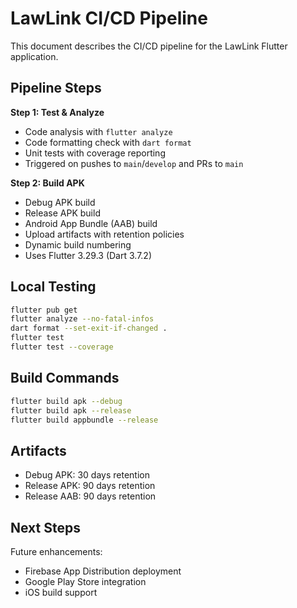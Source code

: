 # LawLink CI/CD Pipeline

This document describes the CI/CD pipeline for the LawLink Flutter application.

## Pipeline Steps

**Step 1: Test & Analyze**
- Code analysis with `flutter analyze`
- Code formatting check with `dart format`
- Unit tests with coverage reporting
- Triggered on pushes to `main`/`develop` and PRs to `main`

**Step 2: Build APK** 
- Debug APK build
- Release APK build
- Android App Bundle (AAB) build
- Upload artifacts with retention policies
- Dynamic build numbering
- Uses Flutter 3.29.3 (Dart 3.7.2)

## Local Testing

```bash
flutter pub get
flutter analyze --no-fatal-infos
dart format --set-exit-if-changed .
flutter test
flutter test --coverage
```

## Build Commands

```bash
flutter build apk --debug
flutter build apk --release
flutter build appbundle --release
```

## Artifacts

- Debug APK: 30 days retention
- Release APK: 90 days retention
- Release AAB: 90 days retention

## Next Steps

Future enhancements:
- Firebase App Distribution deployment
- Google Play Store integration
- iOS build support
